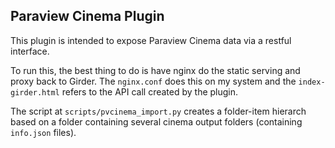 ## Paraview Cinema Plugin

This plugin is intended to expose Paraview Cinema data via a restful interface.

To run this, the best thing to do is have nginx do the static serving and proxy
back to Girder. The `nginx.conf` does this on my system and the
`index-girder.html` refers to the API call created by the plugin.

The script at `scripts/pvcinema_import.py` creates a folder-item hierarch based
on a folder containing several cinema output folders (containing `info.json`
files).
